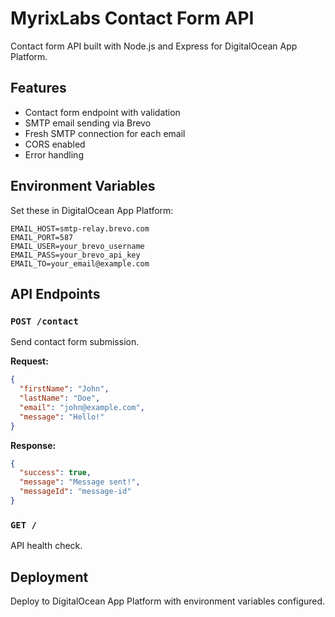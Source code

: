 # MyrixLabs Contact Form API

Contact form API built with Node.js and Express for DigitalOcean App Platform.

## Features

- Contact form endpoint with validation
- SMTP email sending via Brevo
- Fresh SMTP connection for each email
- CORS enabled
- Error handling

## Environment Variables

Set these in DigitalOcean App Platform:

```
EMAIL_HOST=smtp-relay.brevo.com
EMAIL_PORT=587
EMAIL_USER=your_brevo_username
EMAIL_PASS=your_brevo_api_key
EMAIL_TO=your_email@example.com
```

## API Endpoints

### `POST /contact`

Send contact form submission.

**Request:**

```json
{
  "firstName": "John",
  "lastName": "Doe",
  "email": "john@example.com",
  "message": "Hello!"
}
```

**Response:**

```json
{
  "success": true,
  "message": "Message sent!",
  "messageId": "message-id"
}
```

### `GET /`

API health check.

## Deployment

Deploy to DigitalOcean App Platform with environment variables configured.
